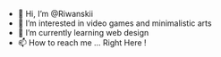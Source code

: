 - 👋 Hi, I’m @Riwanskii
- 👀 I’m interested in video games and minimalistic arts
- 🌱 I’m currently learning web design
- 📫 How to reach me ... Right Here !

<!---
Riwanskii/Riwanskii is a ✨ special ✨ repository because its `README.md` (this file) appears on your GitHub profile.
You can click the Preview link to take a look at your changes.
--->
